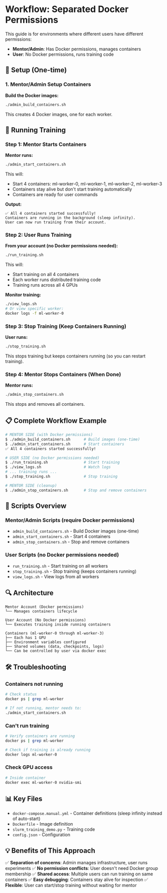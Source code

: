 # Workflow: Separated Docker Permissions

This guide is for environments where different users have different permissions:
- **Mentor/Admin**: Has Docker permissions, manages containers
- **User**: No Docker permissions, runs training code

## 🔧 Setup (One-time)

### 1. Mentor/Admin Setup Containers

**Build the Docker images:**
```bash
./admin_build_containers.sh
```

This creates 4 Docker images, one for each worker.

## 🚀 Running Training

### Step 1: Mentor Starts Containers

**Mentor runs:**
```bash
./admin_start_containers.sh
```

This will:
- Start 4 containers: ml-worker-0, ml-worker-1, ml-worker-2, ml-worker-3
- Containers stay alive but don't start training automatically
- Containers are ready for user commands

**Output:**
```
✅ All 4 containers started successfully!
Containers are running in the background (sleep infinity).
User can now run training from their account.
```

### Step 2: User Runs Training

**From your account (no Docker permissions needed):**
```bash
./run_training.sh
```

This will:
- Start training on all 4 containers
- Each worker runs distributed training code
- Training runs across all 4 GPUs

**Monitor training:**
```bash
./view_logs.sh
# Or view specific worker:
docker logs -f ml-worker-0
```

### Step 3: Stop Training (Keep Containers Running)

**User runs:**
```bash
./stop_training.sh
```

This stops training but keeps containers running (so you can restart training).

### Step 4: Mentor Stops Containers (When Done)

**Mentor runs:**
```bash
./admin_stop_containers.sh
```

This stops and removes all containers.

## 📋 Complete Workflow Example

```bash
# MENTOR SIDE (with Docker permissions)
$ ./admin_build_containers.sh      # Build images (one-time)
$ ./admin_start_containers.sh      # Start containers
✅ All 4 containers started successfully!

# USER SIDE (no Docker permissions needed)
$ ./run_training.sh                # Start training
$ ./view_logs.sh                   # Watch logs
# ... training runs ...
$ ./stop_training.sh               # Stop training

# MENTOR SIDE (cleanup)
$ ./admin_stop_containers.sh       # Stop and remove containers
```

## 📁 Scripts Overview

### Mentor/Admin Scripts (require Docker permissions)
- `admin_build_containers.sh` - Build Docker images (one-time)
- `admin_start_containers.sh` - Start 4 containers
- `admin_stop_containers.sh` - Stop and remove containers

### User Scripts (no Docker permissions needed)
- `run_training.sh` - Start training on all workers
- `stop_training.sh` - Stop training (keeps containers running)
- `view_logs.sh` - View logs from all workers

## 🔍 Architecture

```
Mentor Account (Docker permissions)
└── Manages containers lifecycle

User Account (No Docker permissions)
└── Executes training inside running containers

Containers (ml-worker-0 through ml-worker-3)
├── Each has 1 GPU
├── Environment variables configured
├── Shared volumes (data, checkpoints, logs)
└── Can be controlled by user via docker exec
```

## 🛠️ Troubleshooting

### Containers not running
```bash
# Check status
docker ps | grep ml-worker

# If not running, mentor needs to:
./admin_start_containers.sh
```

### Can't run training
```bash
# Verify containers are running
docker ps | grep ml-worker

# Check if training is already running
docker logs ml-worker-0
```

### Check GPU access
```bash
# Inside container
docker exec ml-worker-0 nvidia-smi
```

## 📊 Key Files

- `docker-compose.manual.yml` - Container definitions (sleep infinity instead of auto-start)
- `Dockerfile` - Image definition
- `slurm_training_demo.py` - Training code
- `config.json` - Configuration

## 💡 Benefits of This Approach

✅ **Separation of concerns**: Admin manages infrastructure, user runs experiments
✅ **No permission conflicts**: User doesn't need Docker group membership
✅ **Shared access**: Multiple users can run training on same containers
✅ **Easy debugging**: Containers stay alive for inspection
✅ **Flexible**: User can start/stop training without waiting for mentor

